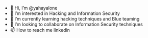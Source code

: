 - 👋 Hi, I’m @yahayalone
- 👀 I’m interested in Hacking and Information Security
- 🌱 I’m currently learning hacking techniques and Blue teaming
- 💞️ I’m looking to collaborate on Information Security techniques
- 📫 How to reach me linkedin

<!---
yahayalone/yahayalone is a ✨ special ✨ repository because its `README.md` (this file) appears on your GitHub profile.
You can click the Preview link to take a look at your changes.
--->
